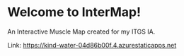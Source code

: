 # Welcome to InterMap!
An Interactive Muscle Map created for my ITGS IA. 

Link: https://kind-water-04d86b00f.4.azurestaticapps.net
